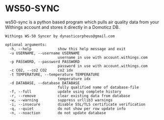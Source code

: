 WS50-SYNC
=========

ws50-sync is a python based program which pulls air quality data from your Withings account and stores it directly in a Domoticz DB.


    Withings WS-50 Syncer by dynasticorpheus@gmail.com
    
    optional arguments:
      -h, --help            show this help message and exit
      -u USERNAME, --username USERNAME
                            username in use with account.withings.com
      -p PASSWORD, --password PASSWORD
                            password in use with account.withings.com
      -c CO2, --co2 CO2     co2 idx
      -t TEMPERATURE, --temperature TEMPERATURE
                            temperature idx
      -d DATABASE, --database DATABASE
                            fully qualified name of database-file
      -f, --full            update using complete history
      -r, --remove          clear existing data from database
      -w, --warning         suppress urllib3 warnings
      -i, --insecure        disable SSL/TLS certificate verification
      -q, --quiet           do not show per row update info
      -n, --noaction        do not update database
